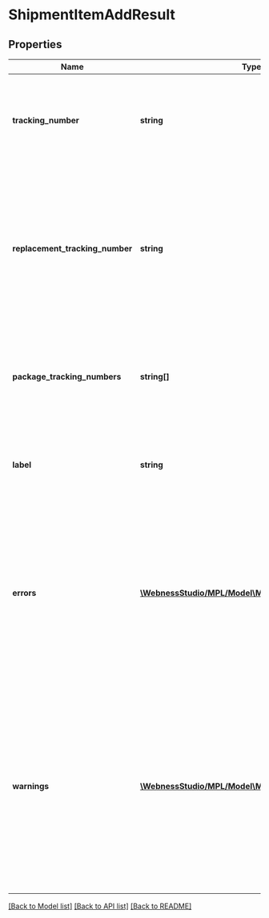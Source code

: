 # ShipmentItemAddResult

## Properties
Name | Type | Description | Notes
------------ | ------------- | ------------- | -------------
**tracking_number** | **string** | A posta által kiosztott azonosító (ragszám).   /   Identifier (tracking number) assigned by Magyar Posta. | [optional] 
**replacement_tracking_number** | **string** | A szállítmányhoz készült alapcsomagok, posta által kiosztott azonosítói (ragszám).   /   Identifiers (tracking number) assigned by Magyar Posta to the base parcels for the consignment. | [optional] 
**package_tracking_numbers** | **string[]** | Szállítmányhoz tartozó csomagok azonosítói   /   Identifiers of the parcels belonging to the consignment | [optional] 
**label** | **string** | Címirat PDF formátumban base64 enkódolva.   /   Address label in PDF format base64 encoded. | [optional] 
**errors** | [**\WebnessStudio/MPL/Model\Model\ErrorDescriptor[]**](ErrorDescriptor.md) | A kérés végrehajtása során észlelt hibák. Amennyiben van hibalista, úgy az adott kérés sikertelenül zárult.   /   Errors detected during request execution. If there is an error list, the request was unsuccessful. | [optional] 
**warnings** | [**\WebnessStudio/MPL/Model\Model\WarningDescriptor[]**](WarningDescriptor.md) | A kérés végrehajtása során észlelt hiányosságok. Amennyiben a lista tartalmaz elemet, úgy az adott kérés sikeresen zárult.   /   Deficiencies detected during the execution of the request. If the list contains an item, the request was completed successfully. | [optional] 

[[Back to Model list]](../../README.md#documentation-for-models) [[Back to API list]](../../README.md#documentation-for-api-endpoints) [[Back to README]](../../README.md)

